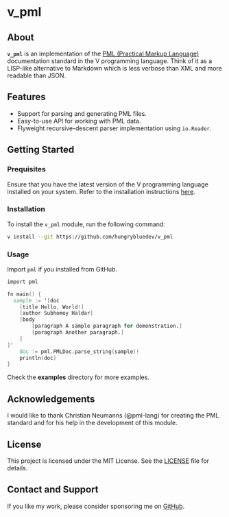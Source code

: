 # v_pml

## About

**`v_pml`** is an implementation of the [PML (Practical Markup Language)][1] documentation standard in the V programming language. Think of it as a LISP-like alternative to Markdown which is less verbose than XML and more readable than JSON.

## Features

- Support for parsing and generating PML files.
- Easy-to-use API for working with PML data.
- Flyweight recursive-descent parser implementation using `io.Reader`.

## Getting Started

### Prequisites

Ensure that you have the latest version of the V programming language installed on your system. Refer to the installation instructions [here][2].

### Installation

To install the `v_pml` module, run the following command:

```bash
v install --git https://github.com/hungrybluedev/v_pml
```

### Usage

Import `pml` if you installed from GitHub.

```v
import pml

fn main() {
  sample := '[doc
	[title Hello, World!]
	[author Subhomoy Haldar]
	[body
		[paragraph A sample paragraph for demonstration.]
		[paragraph Another paragraph.]
	]
]'
	doc := pml.PMLDoc.parse_string(sample)!
	println(doc)
}
```

Check the **examples** directory for more examples.


## Acknowledgements

I would like to thank Christian Neumanns (@pml-lang) for creating the PML standard and for his help in the development of this module.

## License

This project is licensed under the MIT License. See the [LICENSE](LICENSE) file for details.

## Contact and Support

If you like my work, please consider sponsoring me on [GitHub][3].

[1]: https://pml-lang.dev/index.html
[2]: https://github.com/vlang/v/?tab=readme-ov-file#installing-v-from-source
[3]: https://github.com/sponsors/hungrybluedev
